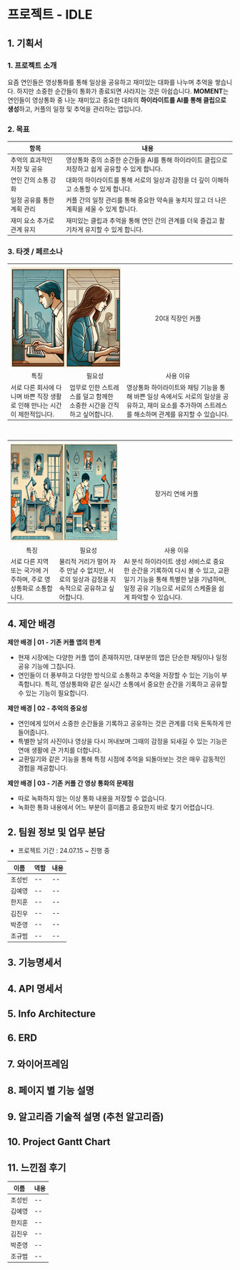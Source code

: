 
# 프로젝트 - IDLE

## 1. 기획서

### 1. 프로젝트 소개

요즘 연인들은 영상통화를 통해 일상을 공유하고 재미있는 대화를 나누며 추억을 쌓습니다. 하지만 소중한 순간들이 통화가 종료되면 사라지는 것은 아쉽습니다. **MOMENT**는 연인들이 영상통화 중 나눈 재미있고 중요한 대화의 **하이라이트를 AI를 통해 클립으로 생성**하고, 커플의 일정 및 추억을 관리하는 앱입니다.

### 2. 목표

| 항목 | 내용 |
| --- | --- |
| 추억의 효과적인 저장 및 공유 | 영상통화 중의 소중한 순간들을 AI를 통해 하이라이트 클립으로 저장하고 쉽게 공유할 수 있게 합니다. |
| 연인 간의 소통 강화 | 대화의 하이라이트를 통해 서로의 일상과 감정을 더 깊이 이해하고 소통할 수 있게 합니다. |
| 일정 공유를 통한 계획 관리 | 커플 간의 일정 관리를 통해 중요한 약속을 놓치지 않고 더 나은 계획을 세울 수 있게 합니다. |
| 재미 요소 추가로 관계 유지 | 재미있는 클립과 추억을 통해 연인 간의 관계를 더욱 즐겁고 활기차게 유지할 수 있게 합니다. |


### 3. 타겟 / 페르소나

<table>
  <tr>
    <td></td>
    <td></td>
    <td></td>
  </tr>
  <tr>
    <td colspan="2"><img src="image1.png" alt="alt text" /></td>
    <td style="text-align: center; vertical-align: middle;">20대 직장인 커플</td>
  </tr>
  <tr>
    <td style="text-align: center;">특징</td>
    <td style="text-align: center;">필요성</td>
    <td style="text-align: center;">사용 이유</td>
  </tr>
  <tr>
    <td> 서로 다른 회사에 다니며 바쁜 직장 생활로 인해 만나는 시간이 제한적입니다. </td>
    <td> 업무로 인한 스트레스를 덜고 함께한 소중한 시간을 간직하고 싶어합니다. </td>
    <td> 영상통화 하이라이트와 채팅 기능을 통해 바쁜 일상 속에서도 서로의 일상을 공유하고, 재미 요소를 추가하여 스트레스를 해소하며 관계를 유지할 수 있습니다. </td>
  </tr>
</table>

<br />

<table>
  <tr>
    <td></td>
    <td></td>
    <td></td>
  </tr>
  <tr>
    <td colspan="2"><img src="image2.png" alt="alt text" /></td>
    <td style="text-align: center; vertical-align: middle;">장거리 연애 커플</td>
  </tr>
  <tr>
    <td style="text-align: center;">특징</td>
    <td style="text-align: center;">필요성</td>
    <td style="text-align: center;">사용 이유</td>
  </tr>
  <tr>
    <td> 서로 다른 지역 또는 국가에 거주하며, 주로 영상통화로 소통합니다. </td>
    <td> 물리적 거리가 멀어 자주 만날 수 없지만, 서로의 일상과 감정을 지속적으로 공유하고 싶어합니다. </td>
    <td> AI 분석 하이라이트 생성 서비스로 중요한 순간을 기록하여 다시 볼 수 있고, 교환 일기 기능을 통해 특별한 날을 기념하며, 일정 공유 기능으로 서로의 스케줄을 쉽게 파악할 수 있습니다.
 </td>
  </tr>
</table>

## 4. 제안 배경

**제안 배경 | 01 - 기존 커플 앱의 한계**

- 현재 시장에는 다양한 커플 앱이 존재하지만, 대부분의 앱은 단순한 채팅이나 일정 공유 기능에 그칩니다.
- 연인들이 더 풍부하고 다양한 방식으로 소통하고 추억을 저장할 수 있는 기능이 부족합니다. 특히, 영상통화와 같은 실시간 소통에서 중요한 순간을 기록하고 공유할 수 있는 기능이 필요합니다.

**제안 배경 | 02 - 추억의 중요성**

- 연인에게 있어서 소중한 순간들을 기록하고 공유하는 것은 관계를 더욱 돈독하게 만들어줍니다.
- 특별한 날의 사진이나 영상을 다시 꺼내보며 그때의 감정을 되새길 수 있는 기능은 연애 생활에 큰 가치를 더합니다.
- 교환일기와 같은 기능을 통해 특정 시점에 추억을 되돌아보는 것은 매우 감동적인 경험을 제공합니다.

**제안 배경 | 03 - 기존 커플 간 영상 통화의 문제점**

- 따로 녹화하지 않는 이상 통화 내용을 저장할 수 없습니다.
- 녹화한 통화 내용에서 어느 부분이 흥미롭고 중요한지 바로 찾기 어렵습니다.


## 2. 팀원 정보 및 업무 분담
- 프로젝트 기간 : 24.07.15 ~ 진행 중

| 이름 | 역할 | 내용 |
| --- | --- | --- |
| 조성빈 | -- | -- |
| 김예영 | -- | -- |
| 한지훈 | -- | -- |
| 김진우 | -- | -- |
| 박준영 | -- | -- |
| 조규범 | -- | -- |

## 3. 기능명세서


## 4. API 명세서


## 5. Info Architecture


## 6. ERD


## 7. 와이어프레임   


## 8. 페이지 별 기능 설명



## 9. 알고리즘 기술적 설명 (추천 알고리즘)


## 10. Project Gantt Chart


## 11. 느낀점 후기
| 이름 | 내용 |
| --- | --- |
| 조성빈 | -- |
| 김예영 | -- |
| 한지훈 | -- |
| 김진우 | -- |
| 박준영 | -- |
| 조규범 | -- |